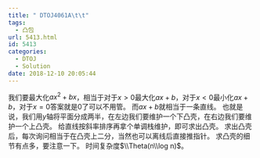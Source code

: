 ```yaml
---
title: " DTOJ4061A\t\t"
tags:
  - 凸包
url: 5413.html
id: 5413
categories:
  - DTOJ
  - Solution
date: 2018-12-10 20:05:44
---
```


我们要最大化$ax^2+bx$，相当于对于$x>0$最大化$ax+b$，对于$x<0$最小化$ax+b$，对于$x=0$答案就是$0$了可以不用管。 而$ax+b$就相当于一条直线。 也就是说，我们用$y$轴将平面分成两半，在左边我们要维护一个下凸壳，在右边我们要维护一个上凸壳。 给直线按斜率排序再拿个单调栈维护，即可求出凸壳。 求出凸壳后，每次询问相当于在凸壳上二分，当然也可以离线后直接推指针。 求凸壳的细节有点多，要注意一下。 时间复杂度$\\Theta(n\\log n)$。